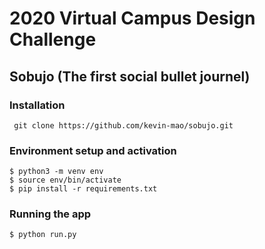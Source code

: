 # 2020 Virtual Campus Design Challenge
## Sobujo (The first social bullet journel)

### Installation
` git clone https://github.com/kevin-mao/sobujo.git`

### Environment setup and activation
```
$ python3 -m venv env
$ source env/bin/activate
$ pip install -r requirements.txt
```

### Running the app
```
$ python run.py
```